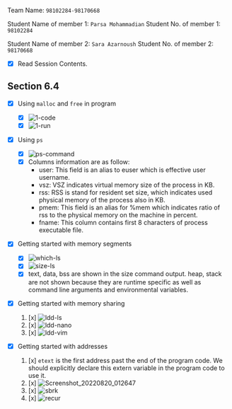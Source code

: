 Team Name: `98102284-98170668`

Student Name of member 1: `Parsa Mohammadian`
Student No. of member 1: `98102284`

Student Name of member 2: `Sara Azarnoush`
Student No. of member 2: `98170668`

- [x] Read Session Contents.

## Section 6.4

- [x] Using `malloc` and `free` in program
    - [x] ![1-code](https://user-images.githubusercontent.com/39219981/185404850-d5bb6673-adb4-45cf-a49a-d4925bd51a33.png)
    - [x] ![1-run](https://user-images.githubusercontent.com/39219981/185404863-c96e2daa-4d4e-4b9a-930e-378705458b1a.png)
    
- [x]  Using `ps`
    - [x] ![ps-command](https://user-images.githubusercontent.com/39219981/185405295-360373aa-c8dc-44b6-b467-ba5b4dd65c1a.png)
    - [x] Columns information are as follow:
      + user: This field is an alias to euser which is effective user username. 
      + vsz: VSZ indicates virtual memory size of the process in KB.
      + rss: RSS is stand for resident set size, which indicates used physical memory of the process also in KB.
      + pmem: This field is an alias for %mem which indicates ratio of rss to the physical memory on the machine in percent. 
      + fname: This column contains first 8 characters of process executable file. 

- [x] Getting started with memory segments
    - [x] ![which-ls](https://user-images.githubusercontent.com/39219981/185407586-f14fa303-86f7-4591-805d-259d0a8d1487.png)
    - [x] ![size-ls](https://user-images.githubusercontent.com/39219981/185408008-0ddef072-ee2e-48bb-b7ad-68fbd735a310.png)
    - [x] text, data, bss are shown in the size command output. heap, stack are not shown because they are runtime specific as well as command line arguments and environmental variables. 

- [x] Getting started with memory sharing
    1. [x] ![ldd-ls](https://user-images.githubusercontent.com/39219981/185410362-62951c8c-de34-4acf-ba59-502b8f65a705.png)
    1. [x] ![ldd-nano](https://user-images.githubusercontent.com/39219981/185410396-8a052f12-40e0-4a4d-9248-32a6c7eef21c.png)
    1. [x] ![ldd-vim](https://user-images.githubusercontent.com/39219981/185410414-7f995fbd-a0f6-41f6-b9d2-048bbf16d578.png)

- [x] Getting started with addresses
    1. [x] `etext` is the first address past the end of the program code. We should explicitly declare this extern variable in the program code to use it. 
    2. [x] ![Screenshot_20220820_012647](https://user-images.githubusercontent.com/39219981/185707095-22882010-09e8-47e6-a49a-cc8b6e9fd95c.png)
    3. [x] ![sbrk](https://user-images.githubusercontent.com/39219981/185709230-016a664c-4943-4a73-ba18-f35f747ff95c.png)
    4. [x] ![recur](https://user-images.githubusercontent.com/39219981/185709857-065bec63-10c2-4e5d-8df7-9c8ecae5b81f.png)
